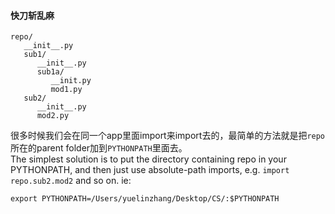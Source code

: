 #### 快刀斩乱麻
```
repo/
   __init__.py
   sub1/
      __init__.py
      sub1a/
         __init.py
         mod1.py
   sub2/
      __init__.py
      mod2.py
```
很多时候我们会在同一个app里面import来import去的，最简单的方法就是把`repo`所在的parent folder加到`PYTHONPATH`里面去。   
The simplest solution is to put the directory containing repo in your PYTHONPATH, and then just use absolute-path imports, e.g. `import repo.sub2.mod2` and so on.
ie:
```
export PYTHONPATH=/Users/yuelinzhang/Desktop/CS/:$PYTHONPATH
```
